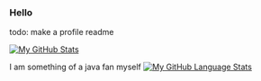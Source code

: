 ### Hello
todo: make a profile readme

[![My GitHub Stats](https://github-readme-stats.vercel.app/api/?username=legoatoom&count_private=true&theme=tokyonight&show_icons=true)]()

I am something of a java fan myself
[![My GitHub Language Stats](https://github-readme-stats.vercel.app/api/top-langs/?username=legoatoom&langs_count=5&theme=tokyonight)]()

